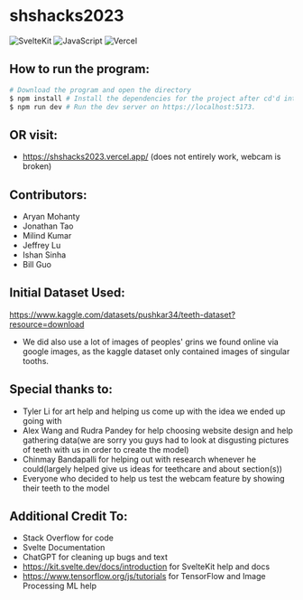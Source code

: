 # shshacks2023

![SvelteKit](https://img.shields.io/badge/SvelteKit-FF3E00?style=for-the-badge&logo=Svelte&logoColor=white) ![JavaScript](https://img.shields.io/badge/JavaScript-323330?style=for-the-badge&logo=javascript&logoColor=F7DF1E) ![Vercel](https://therealsujitk-vercel-badge.vercel.app/?app=shshacks2023&style=for-the-badge)

## How to run the program: 
```bash
# Download the program and open the directory
$ npm install # Install the dependencies for the project after cd'd into main directory
$ npm run dev # Run the dev server on https://localhost:5173.
```

## OR visit:
- https://shshacks2023.vercel.app/ (does not entirely work, webcam is broken)


## Contributors:
- Aryan Mohanty
- Jonathan Tao
- Milind Kumar
- Jeffrey Lu
- Ishan Sinha
- Bill Guo


## Initial Dataset Used: 
https://www.kaggle.com/datasets/pushkar34/teeth-dataset?resource=download
- We did also use a lot of images of peoples' grins we found online via google images, as the kaggle dataset only contained images of singular tooths.

## Special thanks to:
- Tyler Li for art help and helping us come up with the idea we ended up going with
- Alex Wang and Rudra Pandey for help choosing website design and help gathering data(we are sorry you guys had to look at disgusting pictures of teeth with us in order to create the model)
- Chinmay Bandapalli for helping out with research whenever he could(largely helped give us ideas for teethcare and about section(s))
- Everyone who decided to help us test the webcam feature by showing their teeth to the model


## Additional Credit To:

- Stack Overflow for code
- Svelte Documentation
- ChatGPT for cleaning up bugs and text
- https://kit.svelte.dev/docs/introduction for SvelteKit help and docs
- https://www.tensorflow.org/js/tutorials for TensorFlow and Image Processing ML help


